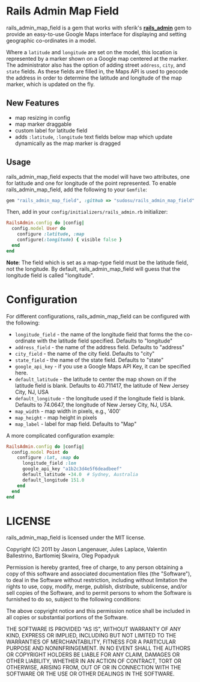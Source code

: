 Rails Admin Map Field
=====================

rails_admin_map_field is a gem that works with sferik's **[rails_admin](https://github.com/sferik/rails_admin)** gem to provide an easy-to-use Google Maps interface for displaying and setting geographic co-ordinates in a model.

Where a ``latitude`` and ``longitude`` are set on the model, this location is represented by a marker shown on a Google map centered at the marker. The administrator also has the option of adding street ``address``, ``city``, and ``state`` fields.  As these fields are filled in, the Maps API is used to geocode the address in order to determine the latitude and longitude of the map marker, which is updated on the fly.

New Features
------------

- map resizing in config
- map marker draggable
- custom label for latitude field
- adds ``:latitude``, ``:longitude`` text fields below map which update dynamically as the map marker is dragged


Usage
-----

rails_admin_map_field expects that the model will have two attributes, one for latitude and one for longitude of the point represented. To enable rails_admin_map_field, add the following to your `Gemfile`:

```ruby
gem "rails_admin_map_field", :github => "sudosu/rails_admin_map_field"
```

Then, add in your `config/initializers/rails_admin.rb` initializer:

```ruby
RailsAdmin.config do |config|
  config.model User do
    configure :latitude, :map
    configure(:longitude) { visible false }
  end
end
```

**Note**: The field which is set as a map-type field must be the latitude field, not the longitude. By default, rails_admin_map_field will guess that the longitude field is called "longitude".

Configuration
=============

For different configurations, rails_admin_map_field can be configured with the following:

- `longitude_field` - the name of the longitude field that forms the the co-ordinate with the latitude field specified. Defaults to "longitude"
- `address_field` - the name of the address field. Defaults to "address"
- `city_field` - the name of the city field. Defaults to "city"
- `state_field` - the name of the state field. Defaults to "state"
- `google_api_key` - if you use a Google Maps API Key, it can be specified here.
- `default_latitude` - the latitude to center the map shown on if the latitude field is blank. Defaults to 40.711417, the latitude of New Jersey City, NJ, USA
- `default_longitude` - the longitude used if the longitude field is blank. Defaults to 74.0647, the longitude of New Jersey City, NJ, USA.
- `map_width` - map width in pixels, e.g., '400'
- `map_height` - map height in pixels
- `map_label` - label for map field. Defaults to "Map"


A more complicated configuration example:

```ruby
RailsAdmin.config do |config|
  config.model Point do
    configure :lat, :map do
      longitude_field :lon
      google_api_key "a1b2c3d4e5f6deadbeef"
      default_latitude -34.0  # Sydney, Australia
      default_longitude 151.0
    end
  end
end
```

LICENSE
=======
rails_admin_map_field is licensed under the MIT license.

Copyright (C) 2011 by Jason Langenauer, Jules Laplace, Valentin
Ballestrino, Bartlomiej Skwira, Oleg Popadyuk

Permission is hereby granted, free of charge, to any person obtaining a copy
of this software and associated documentation files (the "Software"), to deal
in the Software without restriction, including without limitation the rights
to use, copy, modify, merge, publish, distribute, sublicense, and/or sell
copies of the Software, and to permit persons to whom the Software is
furnished to do so, subject to the following conditions:

The above copyright notice and this permission notice shall be included in
all copies or substantial portions of the Software.

THE SOFTWARE IS PROVIDED "AS IS", WITHOUT WARRANTY OF ANY KIND, EXPRESS OR
IMPLIED, INCLUDING BUT NOT LIMITED TO THE WARRANTIES OF MERCHANTABILITY,
FITNESS FOR A PARTICULAR PURPOSE AND NONINFRINGEMENT. IN NO EVENT SHALL THE
AUTHORS OR COPYRIGHT HOLDERS BE LIABLE FOR ANY CLAIM, DAMAGES OR OTHER
LIABILITY, WHETHER IN AN ACTION OF CONTRACT, TORT OR OTHERWISE, ARISING FROM,
OUT OF OR IN CONNECTION WITH THE SOFTWARE OR THE USE OR OTHER DEALINGS IN
THE SOFTWARE.
